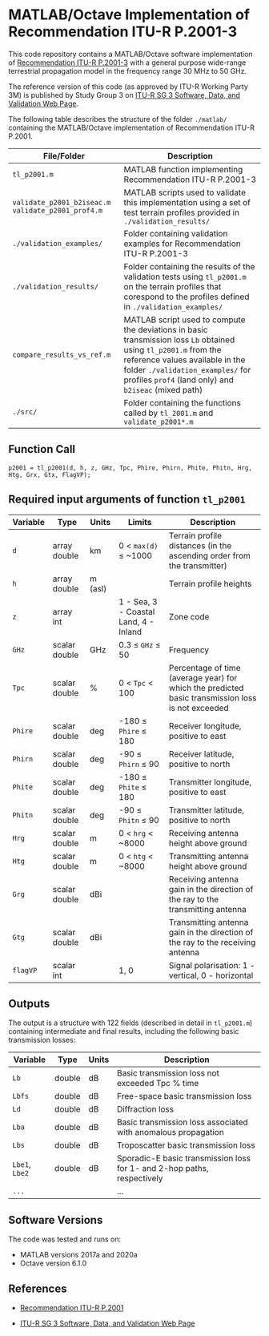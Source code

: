 # MATLAB/Octave Implementation of Recommendation ITU-R P.2001-3

This code repository contains a MATLAB/Octave software implementation of [Recommendation ITU-R P.2001-3](https://www.itu.int/rec/R-REC-P.2001/en) with a general purpose wide-range terrestrial propagation model in the frequency range 30 MHz to 50 GHz.  

The reference version of this code (as approved by ITU-R Working Party 3M) is published by Study Group 3 on [ITU-R SG 3 Software, Data, and Validation Web Page](https://www.itu.int/en/ITU-R/study-groups/rsg3/Pages/iono-tropo-spheric.aspx).

The following table describes the structure of the folder `./matlab/` containing the MATLAB/Octave implementation of Recommendation ITU-R P.2001.

| File/Folder               | Description                                                         |
|----------------------------|---------------------------------------------------------------------|
|`tl_p2001.m`                | MATLAB function implementing Recommendation ITU-R P.2001-3         |           
|`validate_p2001_b2iseac.m`  `validate_p2001_prof4.m`                | MATLAB scripts used to validate this implementation using a set of test terrain profiles provided in `./validation_results/`         |   
|`./validation_examples/`    | Folder containing validation examples for Recommendation ITU-R P.2001-3 |
|`./validation_results/`	   | Folder containing the results of the validation tests using `tl_p2001.m` on the terrain profiles that corespond to the profiles defined in `./validation_examples/` |
|`compare_results_vs_ref.m`                 | MATLAB script used to compute the deviations in basic transmission loss `Lb` obtained using `tl_p2001.m` from the reference values available in the folder `./validation_examples/` for profiles `prof4` (land only) and `b2iseac` (mixed path)        |   
|`./src/`   |             Folder containing the functions called by `tl_2001.m` and `validate_p2001*.m`|

## Function Call

~~~
p2001 = tl_p2001(d, h, z, GHz, Tpc, Phire, Phirn, Phite, Phitn, Hrg, Htg, Grx, Gtx, FlagVP);
~~~

## Required input arguments of function `tl_p2001`

| Variable          | Type   | Units | Limits       | Description  |
|-------------------|--------|-------|--------------|--------------|
| `d`               | array double | km   | 0 < `max(d)` ≤ ~1000 | Terrain profile distances (in the ascending order from the transmitter)|
| `h`          | array double | m (asl)   |   | Terrain profile heights |
| `z`          | array int    |       |  1 - Sea, 3 - Coastal Land, 4 - Inland |  Zone code |
| `GHz`               | scalar double | GHz   | 0.3 ≤ `GHz` ≤ 50 | Frequency   |
| `Tpc`               | scalar double | %   | 0 < `Tpc` < 100 | Percentage of time (average year) for which the predicted basic transmission loss is not exceeded |
| `Phire`               | scalar double | deg   | -180 ≤ `Phire` ≤ 180 | Receiver longitude, positive to east   |
| `Phirn`               | scalar double | deg   | -90 ≤ `Phirn` ≤ 90 | Receiver latitude, positive to north     |
| `Phite`               | scalar double | deg   | -180 ≤ `Phite` ≤ 180 | Transmitter longitude, positive to east   |
| `Phitn`               | scalar double | deg   | -90 ≤ `Phitn` ≤ 90   | Transmitter latitude, positive to north     |
| `Hrg`                 | scalar double    | m      |   0 < `hrg`  < ~8000          |  Receiving antenna height above ground |
| `Htg`                 | scalar double    | m      |   0 < `htg`  < ~8000          |  Transmitting antenna height above ground |
| `Grg`                 | scalar double    | dBi      |                             |  Receiving antenna gain in the direction of the ray to the transmitting antenna |
| `Gtg`                 | scalar double    | dBi      |            |  Transmitting antenna gain in the direction of the ray to the receiving antenna |
| `flagVP`                 | scalar int    |        |   1, 0         |  Signal polarisation: 1 - vertical, 0 - horizontal |

## Outputs ##
The output is a structure with 122 fields (described in detail in `tl_p2001.m`) containing intermediate and final results, including the following basic transmission losses:

| Variable   | Type   | Units | Description |
|------------|--------|-------|-------------|
| `Lb`    | double | dB    | Basic transmission loss not exceeded Tpc % time |
| `Lbfs`    | double | dB    |Free-space basic transmission loss |
| `Ld`    | double | dB    | Diffraction loss |
| `Lba`    | double | dB    | Basic transmission loss associated with anomalous propagation |
| `Lbs`    | double | dB    | Troposcatter basic transmission loss |
| `Lbe1`, `Lbe2`    | double | dB    | Sporadic-E basic transmission loss for 1- and 2-hop paths, respectively |
| `...`    |  |    | ... |

## Software Versions
The code was tested and runs on:
* MATLAB versions 2017a and 2020a
* Octave version 6.1.0


## References

* [Recommendation ITU-R P.2001](https://www.itu.int/rec/R-REC-P.2001/en)

* [ITU-R SG 3 Software, Data, and Validation Web Page](https://www.itu.int/en/ITU-R/study-groups/rsg3/Pages/iono-tropo-spheric.aspx)
